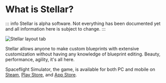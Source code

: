 # What is Stellar?

::: info
Stellar is alpha software. Not everything has been documented yet and all information here is subject to change.
:::

![Stellar layout tab](https://i.imgur.com/Lg7qrJA.png)

Stellar allows anyone to make custom blueprints with extensive customization without having any knowledge of blueprint editing. Beauty, performance, agility, it's all here.

Spaceflight Simulator, the game, is available for both PC and mobile on [Steam](https://store.steampowered.com/app/1718870/), [Play Store](https://play.google.com/store/apps/details?id=com.StefMorojna.SpaceflightSimulator), and [App Store](https://apps.apple.com/us/app/id1308057272).
